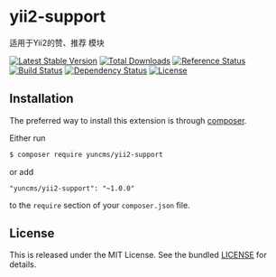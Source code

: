 # yii2-support

适用于Yii2的赞、推荐 模块

[![Latest Stable Version](https://poser.pugx.org/yuncms/yii2-support/v/stable.png)](https://packagist.org/packages/yuncms/yii2-support)
[![Total Downloads](https://poser.pugx.org/yuncms/yii2-support/downloads.png)](https://packagist.org/packages/yuncms/yii2-support)
[![Reference Status](https://www.versioneye.com/php/yuncms:yii2-support/reference_badge.svg)](https://www.versioneye.com/php/yuncms:yii2-support/references)
[![Build Status](https://img.shields.io/travis/yiisoft/yii2-support.svg)](http://travis-ci.org/yuncms/yii2-support)
[![Dependency Status](https://www.versioneye.com/php/yuncms:yii2-support/dev-master/badge.png)](https://www.versioneye.com/php/yuncms:yii2-support/dev-master)
[![License](https://poser.pugx.org/yuncms/yii2-support/license.svg)](https://packagist.org/packages/yuncms/yii2-support)

## Installation

The preferred way to install this extension is through [composer](http://getcomposer.org/download/).

Either run

```bash
$ composer require yuncms/yii2-support
```

or add

```
"yuncms/yii2-support": "~1.0.0"
```

to the `require` section of your `composer.json` file.

## License

This is released under the MIT License. See the bundled [LICENSE](LICENSE.md)
for details.